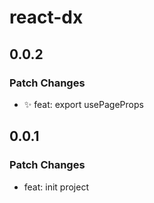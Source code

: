 # react-dx

## 0.0.2

### Patch Changes

- ✨ feat: export usePageProps

## 0.0.1

### Patch Changes

- feat: init project
